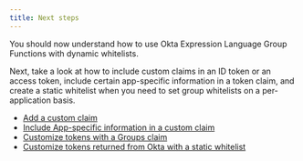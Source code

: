 ```yaml
---
title: Next steps
---
```


You should now understand how to use Okta Expression Language Group Functions with dynamic whitelists.

Next, take a look at how to include custom claims in an ID token or an access token, include certain app-specific information in a token claim, and create a static whitelist when you need to set group whitelists on a per-application basis.

* [Add a custom claim](/docs/guides/customize-tokens-returned-from-okta/add-custom-claim/)
* [Include App-specific information in a custom claim](/docs/guides/customize-tokens-returned-from-okta/create-app-profile-attribute/)
* [Customize tokens with a Groups claim](/docs/guides/customize-tokens-groups-claim/)
* [Customize tokens returned from Okta with a static whitelist](/docs/guides/customized-tokens-static/)
